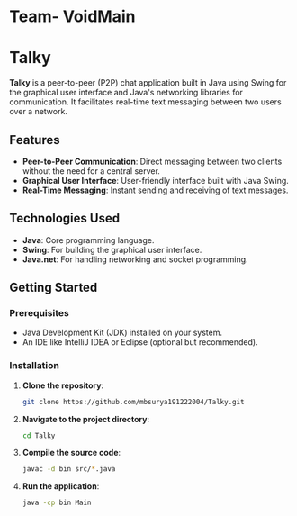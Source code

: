 # Team- VoidMain

# Talky

**Talky** is a peer-to-peer (P2P) chat application built in Java using Swing for the graphical user interface and Java's networking libraries for communication. It facilitates real-time text messaging between two users over a network.

## Features

* **Peer-to-Peer Communication**: Direct messaging between two clients without the need for a central server.
* **Graphical User Interface**: User-friendly interface built with Java Swing.
* **Real-Time Messaging**: Instant sending and receiving of text messages.

## Technologies Used

* **Java**: Core programming language.
* **Swing**: For building the graphical user interface.
* **Java.net**: For handling networking and socket programming.

## Getting Started
 
### Prerequisites

* Java Development Kit (JDK) installed on your system.
* An IDE like IntelliJ IDEA or Eclipse (optional but recommended).

### Installation

1. **Clone the repository**:

   ```bash
   git clone https://github.com/mbsurya191222004/Talky.git
   ```

2. **Navigate to the project directory**:

   ```bash
   cd Talky
   ```

3. **Compile the source code**:

   ```bash
   javac -d bin src/*.java
   ```

4. **Run the application**:

   ```bash
   java -cp bin Main
   ```


